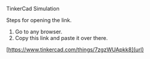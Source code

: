 TinkerCad Simulation


Steps for opening the link.
1. Go to any browser.
2. Copy this link and paste it over there.


[https://www.tinkercad.com/things/7zgzWUApkk8](url)
